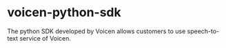 # voicen-python-sdk
The python SDK developed by Voicen allows customers to use speech-to-text service of Voicen.
